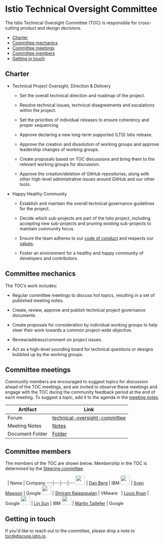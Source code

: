 # Istio Technical Oversight Committee

The Istio Technical Oversight Committee (TOC) is responsible for cross-cutting product and design decisions.

* [Charter](#charter)
* [Committee mechanics](#committee-mechanics)
* [Committee meetings](#committee-meetings)
* [Committee members](#committee-members)
* [Getting in touch](#getting-in-touch)

## Charter

* Technical Project Oversight, Direction & Delivery

    * Set the overall technical direction and roadmap of the project.

    * Resolve technical issues, technical disagreements and escalations within the project.

    * Set the priorities of individual releases to ensure coherency and proper sequencing.

    * Approve declaring a new long-term supported (LTS) Istio release.

    * Approve the creation and dissolution of working groups and approve leadership changes of working groups.

    * Create proposals based on TOC discussions and bring them to the relevant working groups for discussion.

    * Approve the creation/deletion of GitHub repositories, along with other high-level administrative issues around GitHub and our other tools.

* Happy Healthy Community

    * Establish and maintain the overall technical governance guidelines for the project.

    * Decide which sub-projects are part of the Istio project, including accepting new sub-projects and pruning existing sub-projects to
    maintain community focus.

    * Ensure the team adheres to our [code of conduct](CONTRIBUTING.md#code-of-conduct) and respects our [values](VALUES.md).

    * Foster an environment for a healthy and happy community of developers and contributors.

## Committee mechanics

The TOC’s work includes:

* Regular committee meetings to discuss hot topics, resulting in a set of published meeting notes.

* Create, review, approve and publish technical project governance documents.

* Create proposals for consideration by individual working groups to help steer their work towards a common project-wide objective.

* Review/address/comment on project issues.

* Act as a high-level sounding board for technical questions or designs bubbled up by the working groups.

## Committee meetings

Community members are encouraged to suggest topics for discussion ahead of the TOC meetings, and are invited
to observe these meetings and engage with the TOC during the community feedback period at the end of each
meeting. To suggest a topic, add it to the agenda in the [meeting notes](https://docs.google.com/document/d/13lxJqtlaQhmV2EwsNnS6h-_O4pobZQZuMjrzOeMgVI0/edit#heading=h.ipnfbx7g04vg).

Artifact | Link
---|---
Forum | [technical-oversight-committee](https://discuss.istio.io/c/technical-oversight-committee)
Meeting Notes | [Notes](https://docs.google.com/document/d/13lxJqtlaQhmV2EwsNnS6h-_O4pobZQZuMjrzOeMgVI0/edit#heading=h.ipnfbx7g04vg)
Document Folder | [Folder](https://drive.google.com/corp/drive/u/0/folders/0BzW5bSyKst8JOXRyZVNaVFZuRUk)

## Committee members

The members of the TOC are shown below. Membership in the TOC is determined by the [Steering committee](./STEERING-COMMITTEE.md).

&nbsp; | Name | Company
---|---|---|---
<img width="30px" src="https://avatars0.githubusercontent.com/u/3277917?s=400&v=4"> | [Dan Berg](https://github.com/dcberg) | IBM
<img width="30px" src="https://avatars0.githubusercontent.com/u/1562325?s=400&v=4"> | [Sven Mawson](https://github.com/smawson) | Google
<img width="30px" src="https://avatars3.githubusercontent.com/u/8202871?s=400&v=4"> | [Shriram Rajagopalan](https://github.com/rshriram) | VMware
&nbsp; | [Louis Ryan](https://github.com/louiscryan) | Google
<img width="30px" src="https://avatars1.githubusercontent.com/u/1588319?s=400&v=4"> | [Lin Sun](https://github.com/linsun) | IBM
<img width="30px" src="https://avatars3.githubusercontent.com/u/22780957?s=400&v=4"> | [Martin Taillefer](https://github.com/geeknoid) | Google

## Getting in touch

If you'd like to reach out to the committee, please drop a note to [toc@discuss.istio.io](mailto:toc@discuss.istio.io).
